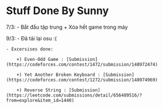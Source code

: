 # Stuff Done By Sunny

7/3:
    - Bắt đầu tập trung + Xóa hết game trong máy

9/3:
    - Đã tải lại osu :(
        
    - Excersises done:

        +) Even-Odd Game : [Submission](https://codeforces.com/contest/1472/submission/148972474)

        +) Yet Another Broken Keyboard : [Submission](https://codeforces.com/contest/1272/submission/148974969)

        +) Reverse String : [Submission](https://leetcode.com/submissions/detail/656489516/?from=explore&item_id=1440)
